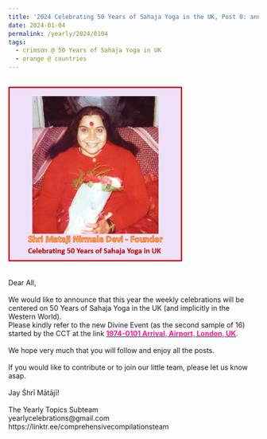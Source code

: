 ```yaml
---
title: '2024 Celebrating 50 Years of Sahaja Yoga in the UK, Post 0: announcement'
date: 2024-01-04
permalink: /yearly/2024/0104
tags:
  - crimson @ 50 Years of Sahaja Yoga in UK
  - orange @ countries
---
```


<br>
<div style="text-align: left"><img src="/images/50YearsUK.png" width="350" /></div><br>

<p>
Dear All,<br>
<br>
We would like to announce that this year the weekly celebrations will be centered on 50 Years of Sahaja Yoga in the UK (and implicitly in the Western World).<br>
Please kindly refer to the new Divine Event (as the second sample of 16) started by the CCT at the link <a href="https://seven-teams.github.io/events/1974-0101"> <font color="DeepPink"><b>1974-0101 Arrival, Airport, London, UK</b></font></a>.<br> 
<br>
We hope very much that you will follow and enjoy all the posts.<br>
<br>
If you would like to contribute or to join our little team, please let us know asap.<br>
<br>
Jay Śhrī Mātājī!<br>
<br>
The Yearly Topics Subteam<br>
yearlycelebrations@gmail.com<br>
https://linktr.ee/comprehensivecompilationsteam
</p>
